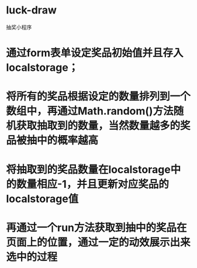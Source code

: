 # luck-draw
抽奖小程序

# 通过form表单设定奖品初始值并且存入localstorage；

# 将所有的奖品根据设定的数量排列到一个数组中，再通过Math.random()方法随机获取抽取到的数量，当然数量越多的奖品被抽中的概率越高

# 将抽取到的奖品数量在localstorage中的数量相应-1，并且更新对应奖品的localstorage值

# 再通过一个run方法获取到抽中的奖品在页面上的位置，通过一定的动效展示出来选中的过程









